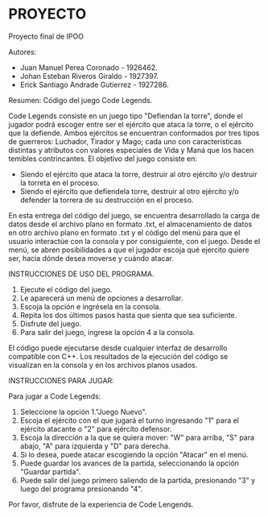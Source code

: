 # PROYECTO
Proyecto final de IPOO

Autores: 

- Juan Manuel Perea Coronado - 1926462.
- Johan Esteban Riveros Giraldo - 1927397.
- Erick Santiago Andrade Gutierrez - 1927286.

Resumen: Código del juego Code Legends.

Code Legends consiste en un juego tipo "Defiendan la torre", donde el jugador podrá escoger entre ser el ejército que ataca la torre, o el ejército que la defiende. Ambos ejércitos se encuentran conformados por tres tipos de guerreros: Luchador, Tirador y Mago; cada uno con características distintas y atributos con valores especiales de Vida y Maná que los hacen temibles contrincantes. El objetivo del juego consiste en:

- Siendo el ejército que ataca la torre, destruir al otro ejército y/o destruir la torreta en el proceso.
- Siendo el ejército que defiendela torre, destruir al otro ejército y/o defender la torrera de su destrucción en el proceso.


En esta entrega del código del juego, se encuentra desarrollado la carga de datos desde el archivo plano en formato .txt, el almacenamiento de datos en otro archivo plano en formato .txt y el código del menú para que el usuario interactúe con la consola y por consiguiente, con el juego. Desde el menú, se abren posibilidades a que el jugador escoja qué ejercito quiere ser, hacia dónde desea moverse y cuándo atacar.


INSTRUCCIONES DE USO DEL PROGRAMA. 

1. Ejecute el código del juego.
2. Le aparecerá un menú de opciones a desarrollar.
3. Escoja la opción e ingrésela en la consola.
4. Repita los dos últimos pasos hasta que sienta que sea suficiente.
5. Disfrute del juego.
6. Para salir del juego, ingrese la opción 4 a la consola.

El código puede ejecutarse desde cualquier interfaz de desarrollo compatible con C++. Los resultados de la ejecución del código se visualizan en la consola y en los archivos planos usados.

INSTRUCCIONES PARA JUGAR:

Para jugar a Code Legends:

1. Seleccione la opción 1."Juego Nuevo".
2. Escoja el ejército con el que jugará el turno ingresando "1" para el ejército atacante o "2" para ejército defensor.
3. Escoja la dirección a la que se quiera mover: "W" para arriba, "S" para abajo, "A" para izquierda y "D" para derecha.
4. Si lo desea, puede atacar escogiendo la opción "Atacar" en el menú.
5. Puede guardar los avances de la partida, seleccionando la opción "Guardar partida".
6. Puede salir del juego primero saliendo de la partida, presionando "3" y luego del programa presionando "4".

Por favor, disfrute de la experiencia de Code Lengends.

